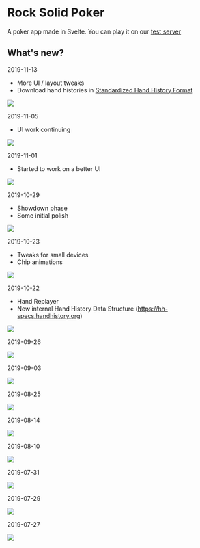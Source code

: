 # Rock Solid Poker 

A poker app made in Svelte. You can play it on our [test server](https://test.rocksolidpoker.net)

## What's new?

2019-11-13

- More UI / layout tweaks
- Download hand histories in [Standardized Hand History Format](http://hh-spec.handhistory.org)

![](https://i.imgur.com/BuocF4m.png)

2019-11-05

- UI work continuing

![](https://i.imgur.com/VsDYY2V.gif)

2019-11-01

- Started to work on a better UI

![](https://i.imgur.com/NWZxD1K.png)

2019-10-29

- Showdown phase
- Some initial polish

![](https://i.imgur.com/feIe9pE.gif)

2019-10-23

- Tweaks for small devices
- Chip animations

![](https://i.imgur.com/jPaUf8l.gif)

2019-10-22

- Hand Replayer
- New internal Hand History Data Structure (https://hh-specs.handhistory.org)

![](https://i.imgur.com/dTCrsZa.gif)


2019-09-26

![](https://i.imgur.com/nSXsl7G.png)


2019-09-03

![](https://i.imgur.com/SDdIFFL.gif)

2019-08-25

![](https://i.imgur.com/VcdFDch.png)

2019-08-14

![](https://i.imgur.com/hH1Q1it.png)

2019-08-10

![](https://i.imgur.com/gGChJZK.png)

2019-07-31

![](https://i.imgur.com/842wRNF.png)

2019-07-29

![](https://i.imgur.com/dsLydcL.png)

2019-07-27

![](https://i.imgur.com/rfNev4u.png)
